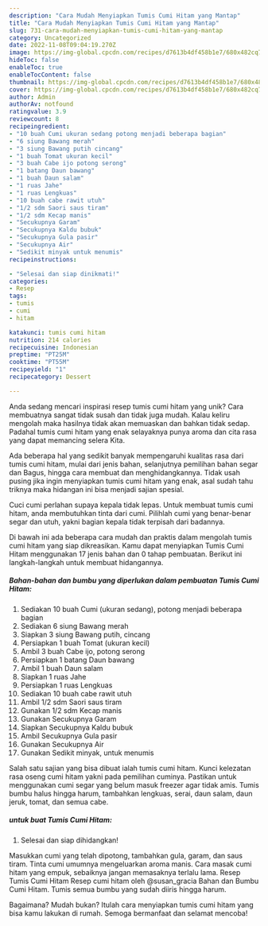 ```yaml
---
description: "Cara Mudah Menyiapkan Tumis Cumi Hitam yang Mantap"
title: "Cara Mudah Menyiapkan Tumis Cumi Hitam yang Mantap"
slug: 731-cara-mudah-menyiapkan-tumis-cumi-hitam-yang-mantap
category: Uncategorized
date: 2022-11-08T09:04:19.270Z
image: https://img-global.cpcdn.com/recipes/d7613b4df458b1e7/680x482cq70/tumis-cumi-hitam-foto-resep-utama.jpg
hideToc: false
enableToc: true
enableTocContent: false
thumbnail: https://img-global.cpcdn.com/recipes/d7613b4df458b1e7/680x482cq70/tumis-cumi-hitam-foto-resep-utama.jpg
cover: https://img-global.cpcdn.com/recipes/d7613b4df458b1e7/680x482cq70/tumis-cumi-hitam-foto-resep-utama.jpg
author: Admin
authorAv: notfound
ratingvalue: 3.9
reviewcount: 8
recipeingredient:
- "10 buah Cumi ukuran sedang potong menjadi beberapa bagian"
- "6 siung Bawang merah"
- "3 siung Bawang putih cincang"
- "1 buah Tomat ukuran kecil"
- "3 buah Cabe ijo potong serong"
- "1 batang Daun bawang"
- "1 buah Daun salam"
- "1 ruas Jahe"
- "1 ruas Lengkuas"
- "10 buah cabe rawit utuh"
- "1/2 sdm Saori saus tiram"
- "1/2 sdm Kecap manis"
- "Secukupnya Garam"
- "Secukupnya Kaldu bubuk"
- "Secukupnya Gula pasir"
- "Secukupnya Air"
- "Sedikit minyak untuk menumis"
recipeinstructions:

- "Selesai dan siap dinikmati!"
categories:
- Resep
tags:
- tumis
- cumi
- hitam

katakunci: tumis cumi hitam 
nutrition: 214 calories
recipecuisine: Indonesian
preptime: "PT25M"
cooktime: "PT55M"
recipeyield: "1"
recipecategory: Dessert

---
```





Anda sedang mencari inspirasi resep tumis cumi hitam yang unik? Cara membuatnya sangat tidak susah dan tidak juga mudah. Kalau keliru mengolah maka hasilnya tidak akan memuaskan dan bahkan tidak sedap. Padahal tumis cumi hitam yang enak selayaknya punya aroma dan cita rasa yang dapat memancing selera Kita.





Ada beberapa hal yang sedikit banyak mempengaruhi kualitas rasa dari tumis cumi hitam, mulai dari jenis bahan, selanjutnya pemilihan bahan segar dan Bagus, hingga cara membuat dan menghidangkannya. Tidak usah pusing jika ingin menyiapkan tumis cumi hitam yang enak,      asal sudah tahu triknya maka hidangan ini bisa menjadi sajian spesial.














Cuci cumi perlahan supaya kepala tidak lepas. Untuk membuat tumis cumi hitam, anda membutuhkan tinta dari cumi. Pilihlah cumi yang benar-benar segar dan utuh, yakni bagian kepala tidak terpisah dari badannya.






Di bawah ini ada beberapa cara mudah dan praktis dalam mengolah tumis cumi hitam yang siap dikreasikan. Kamu dapat menyiapkan Tumis Cumi Hitam menggunakan 17 jenis bahan dan 0 tahap pembuatan. Berikut ini langkah-langkah untuk membuat hidangannya.

<!--inarticleads1-->

##### Bahan-bahan dan bumbu yang diperlukan dalam pembuatan Tumis Cumi Hitam:

1. Sediakan 10 buah Cumi (ukuran sedang), potong menjadi beberapa bagian
1. Sediakan 6 siung Bawang merah
1. Siapkan 3 siung Bawang putih, cincang
1. Persiapkan 1 buah Tomat (ukuran kecil)
1. Ambil 3 buah Cabe ijo, potong serong
1. Persiapkan 1 batang Daun bawang
1. Ambil 1 buah Daun salam
1. Siapkan 1 ruas Jahe
1. Persiapkan 1 ruas Lengkuas
1. Sediakan 10 buah cabe rawit utuh
1. Ambil 1/2 sdm Saori saus tiram
1. Gunakan 1/2 sdm Kecap manis
1. Gunakan Secukupnya Garam
1. Siapkan Secukupnya Kaldu bubuk
1. Ambil Secukupnya Gula pasir
1. Gunakan Secukupnya Air
1. Gunakan Sedikit minyak, untuk menumis


Salah satu sajian yang bisa dibuat ialah tumis cumi hitam. Kunci kelezatan rasa oseng cumi hitam yakni pada pemilihan cuminya. Pastikan untuk menggunakan cumi segar yang belum masuk freezer agar tidak amis. Tumis bumbu halus hingga harum, tambahkan lengkuas, serai, daun salam, daun jeruk, tomat, dan semua cabe. 

<!--inarticleads2-->

#####  untuk buat Tumis Cumi Hitam:


1. Selesai dan siap dihidangkan!

Masukkan cumi yang telah dipotong, tambahkan gula, garam, dan saus tiram. Tinta cumi umumnya mengeluarkan aroma manis. Cara masak cumi hitam yang empuk, sebaiknya jangan memasaknya terlalu lama. Resep Tumis Cumi Hitam Resep cumi hitam oleh @susan_gracia Bahan dan Bumbu Cumi Hitam. Tumis semua bumbu yang sudah diiris hingga harum. 

Bagaimana? Mudah bukan? Itulah cara menyiapkan tumis cumi hitam yang bisa kamu lakukan di rumah. Semoga bermanfaat dan selamat mencoba!
